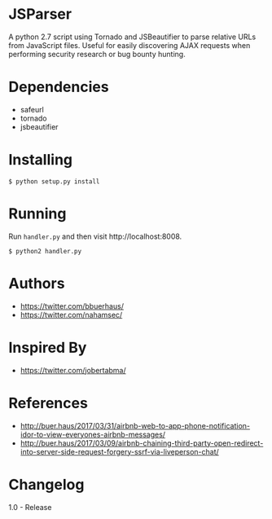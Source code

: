 # JSParser

A python 2.7 script using Tornado and JSBeautifier to parse relative URLs from JavaScript files. Useful for easily discovering AJAX requests when performing security research or bug bounty hunting.

# Dependencies

- safeurl
- tornado
- jsbeautifier

# Installing

```
$ python setup.py install
```

# Running

Run `handler.py` and then visit http://localhost:8008.

```
$ python2 handler.py
```

# Authors

- https://twitter.com/bbuerhaus/
- https://twitter.com/nahamsec/

# Inspired By

- https://twitter.com/jobertabma/

# References

 - http://buer.haus/2017/03/31/airbnb-web-to-app-phone-notification-idor-to-view-everyones-airbnb-messages/
 - http://buer.haus/2017/03/09/airbnb-chaining-third-party-open-redirect-into-server-side-request-forgery-ssrf-via-liveperson-chat/

# Changelog

1.0 - Release
